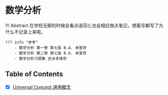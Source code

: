 # 数学分析

!!! Abstract
    在学校无聊的时候会看点淑芬(),也会相应做点笔记，想着写都写了为什么不记录上来呢。

    ??? info "参考"
        - 数学分析 第一卷 第七版 B.A. 卓里奇
        - 数学分析 第二卷 第七版 B.A. 卓里奇
        - 数学分析习题集 吉米多维奇

## Table of Contents

- [x] [Universal Concept 通用概念](uc.md)
